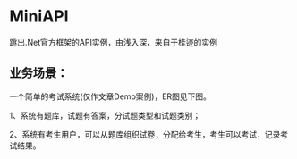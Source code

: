 # MiniAPI
跳出.Net官方框架的API实例，由浅入深，来自于桂迹的实例

## 业务场景：
一个简单的考试系统(仅作文章Demo案例)，ER图见下图。

1、系统有题库，试题有答案，分试题类型和试题类别；

2、系统有考生用户，可以从题库组织试卷，分配给考生，考生可以考试，记录考试结果。

